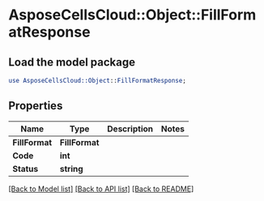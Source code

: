 # AsposeCellsCloud::Object::FillFormatResponse 

## Load the model package
```perl
use AsposeCellsCloud::Object::FillFormatResponse;
```

## Properties
Name | Type | Description | Notes
------------ | ------------- | ------------- | -------------
**FillFormat** | **FillFormat** |  |
**Code** | **int** |  |
**Status** | **string** |  |  

[[Back to Model list]](../README.md#documentation-for-models) [[Back to API list]](../README.md#documentation-for-api-endpoints) [[Back to README]](../README.md)

